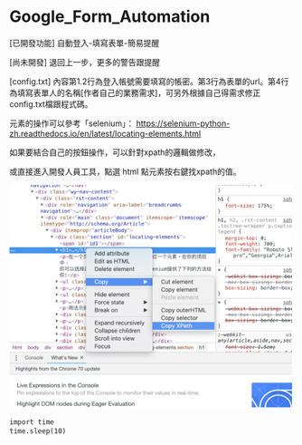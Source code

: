# Google_Form_Automation

[已開發功能] 自動登入-填寫表單-簡易提醒

[尚未開發] 退回上一步，更多的警告跟提醒

[config.txt] 內容第1.2行為登入帳號需要填寫的帳密。第3行為表單的url。第4行為填寫表單人的名稱[作者自己的業務需求]，可另外根據自己得需求修正config.txt檔跟程式碼。



元素的操作可以參考「selenium」：
https://selenium-python-zh.readthedocs.io/en/latest/locating-elements.html

如果要結合自己的按鈕操作，可以針對xpath的邏輯做修改，

或直接進入開發人員工具，點選 html 點元素按右鍵找xpath的值。

<img width='500px' src="https://github.com/leeivan1007/Google_Form_Automation/blob/master/demo.png"/>

```
import time
time.sleep(10)
```
